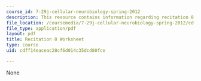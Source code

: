```yaml
---
course_id: 7-29j-cellular-neurobiology-spring-2012
description: This resource contains information regarding recitation 8 worksheet
file_location: /coursemedia/7-29j-cellular-neurobiology-spring-2012/cdff14eaceac28cf6d014c35dcd80fce_MIT7_29JS12_Recitation8.pdf
file_type: application/pdf
layout: pdf
title: Recitation 8 Worksheet
type: course
uid: cdff14eaceac28cf6d014c35dcd80fce

---
```

None